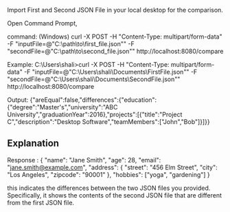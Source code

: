 Import First and Second JSON File in your local desktop for the comparison.

Open Command Prompt,

command: (Windows)
curl -X POST -H "Content-Type: multipart/form-data" -F "inputFile=@\"C:\path\to\first_file.json\"" -F "secondFile=@\"C:\path\to\second_file.json\"" http://localhost:8080/compare


Example:
C:\Users\shali>curl -X POST -H "Content-Type: multipart/form-data" -F "inputFile=@\"C:\Users\shali\Documents\FirstFile.json\"" -F "secondFile=@\"C:\Users\shali\Documents\SecondFile.json\"" http://localhost:8080/compare


Output:
{"areEqual":false,"differences":{"education":{"degree":"Master's","university":"ABC University","graduationYear":2016},"projects":[{"title":"Project C","description":"Desktop Software","teamMembers":["John","Bob"]}]}}


Explanation
--------------
Response :
{
  "name": "Jane Smith",
  "age": 28,
  "email": "jane.smith@example.com",
  "address": {
    "street": "456 Elm Street",
    "city": "Los Angeles",
    "zipcode": "90001"
  },
  "hobbies": ["yoga", "gardening"]
}

this indicates the differences between the two JSON files you provided. Specifically, it shows the contents of the second JSON file that are different from the first JSON file.
